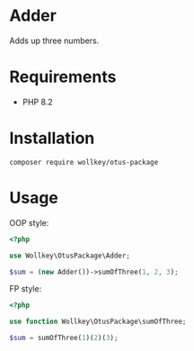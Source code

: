 # Adder

Adds up three numbers.

# Requirements

- PHP 8.2

# Installation

```shell
composer require wollkey/otus-package
```

# Usage

OOP style:

```php
<?php

use Wollkey\OtusPackage\Adder;

$sum = (new Adder())->sumOfThree(1, 2, 3);
```

FP style:

```php
<?php

use function Wollkey\OtusPackage\sumOfThree;

$sum = sumOfThree(1)(2)(3);
```